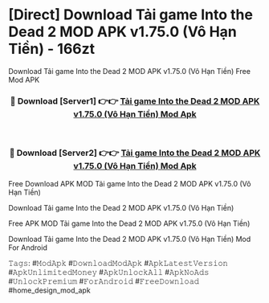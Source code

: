 # [Direct] Download Tải game Into the Dead 2 MOD APK v1.75.0 (Vô Hạn Tiền) - 166zt
Download Tải game Into the Dead 2 MOD APK v1.75.0 (Vô Hạn Tiền) Free Mod APK

<div align="center">
<h3>🔴 Download [Server1] 👉👉 <a href="https://apk-comot.site?title=Tải_game_Into_the_Dead_2_MOD_APK_v1.75.0_(Vô_Hạn_Tiền)">Tải game Into the Dead 2 MOD APK v1.75.0 (Vô Hạn Tiền) Mod Apk</a></h3><br>

<h3>🔴 Download [Server2] 👉👉 <a href="https://apk-comot.site?title=Tải_game_Into_the_Dead_2_MOD_APK_v1.75.0_(Vô_Hạn_Tiền)">Tải game Into the Dead 2 MOD APK v1.75.0 (Vô Hạn Tiền) Mod Apk</a></h3>
</div>


Free Download APK MOD Tải game Into the Dead 2 MOD APK v1.75.0 (Vô Hạn Tiền)

Download Tải game Into the Dead 2 MOD APK v1.75.0 (Vô Hạn Tiền) 

Free APK MOD Tải game Into the Dead 2 MOD APK v1.75.0 (Vô Hạn Tiền) 

Download Tải game Into the Dead 2 MOD APK v1.75.0 (Vô Hạn Tiền) Mod For Android

𝚃𝚊𝚐𝚜: #𝙼𝚘𝚍𝙰𝚙𝚔 #𝙳𝚘𝚠𝚗𝚕𝚘𝚊𝚍𝙼𝚘𝚍𝙰𝚙𝚔 #𝙰𝚙𝚔𝙻𝚊𝚝𝚎𝚜𝚝𝚅𝚎𝚛𝚜𝚒𝚘𝚗 #𝙰𝚙𝚔𝚄𝚗𝚕𝚒𝚖𝚒𝚝𝚎𝚍𝙼𝚘𝚗𝚎𝚢 #𝙰𝚙𝚔𝚄𝚗𝚕𝚘𝚌𝚔𝙰𝚕𝚕 #𝙰𝚙𝚔𝙽𝚘𝙰𝚍𝚜 #𝚄𝚗𝚕𝚘𝚌𝚔𝙿𝚛𝚎𝚖𝚒𝚞𝚖 #𝙵𝚘𝚛𝙰𝚗𝚍𝚛𝚘𝚒𝚍 #𝙵𝚛𝚎𝚎𝙳𝚘𝚠𝚗𝚕𝚘𝚊𝚍 #home_design_mod_apk